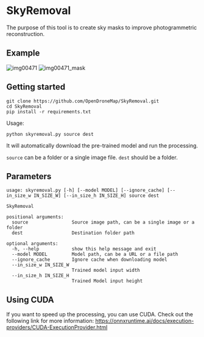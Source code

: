 # SkyRemoval

The purpose of this tool is to create sky masks to improve photogrammetric reconstruction.

## Example

![img00471](https://user-images.githubusercontent.com/7868983/177582259-561c1e3a-529e-48a9-a122-2ca5b57a89d8.jpg)
![img00471_mask](https://user-images.githubusercontent.com/7868983/177581964-1f36ca2f-2d52-40e1-b4c2-6869b34ef2fc.png)

## Getting started

```
git clone https://github.com/OpenDroneMap/SkyRemoval.git
cd SkyRemoval
pip install -r requirements.txt
```

Usage:

```
python skyremoval.py source dest
```

It will automatically download the pre-trained model and run the processing. 

`source` can be a folder or a single image file. `dest` should be a folder.

## Parameters

```
usage: skyremoval.py [-h] [--model MODEL] [--ignore_cache] [--in_size_w IN_SIZE_W] [--in_size_h IN_SIZE_H] source dest

SkyRemoval

positional arguments:
  source                Source image path, can be a single image or a folder
  dest                  Destination folder path

optional arguments:
  -h, --help            show this help message and exit
  --model MODEL         Model path, can be a URL or a file path
  --ignore_cache        Ignore cache when downloading model
  --in_size_w IN_SIZE_W
                        Trained model input width
  --in_size_h IN_SIZE_H
                        Trained Model input height
```

## Using CUDA

If you want to speed up the processing, you can use CUDA. Check out the following link for more information:
https://onnxruntime.ai/docs/execution-providers/CUDA-ExecutionProvider.html

